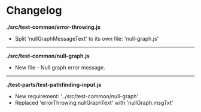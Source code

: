 # Changelog

**./src/test-common/error-throwing.js**
* Split 'nullGraphMessageText' to its own file: 'null-graph.js'

---

**./src/test-common/null-graph.js**
* New file - Null graph error message.

---

**./test-parts/test-pathfinding-input.js**
* New requirement: '../src/test-common/null-graph'
* Replaced 'errorThrowing.nullGraphText' with 'nullGraph.msgTxt'